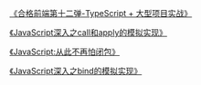 [《合格前端第十二弹-TypeScript + 大型项目实战》](https://mp.weixin.qq.com/s?__biz=MzA4ODUzNTE2Nw==&mid=2451045820&idx=1&sn=cf5f82ea45654ae7845fce44928e65b0&chksm=87cbe4acb0bc6dba8696aac4926dcbbc5a910d45c9a69903d58ccef12dfbdcdf7b3f22929a4e&token=1261701428&lang=zh_CN#rd)

[《JavaScript深入之call和apply的模拟实现》](https://mp.weixin.qq.com/s?__biz=MzA4ODUzNTE2Nw==&mid=2451045809&idx=1&sn=e886ec7a13e567e88be7ebcfef9cd6e5&chksm=87cbe4a1b0bc6db712cbb122ff2f5acc37bb07a61e41187e5ebce1b90d06cbd8482d1d9b4797&token=1251162134&lang=zh_CN#rd)

[《JavaScript:从此不再怕闭包》](https://mp.weixin.qq.com/s?__biz=MzA4ODUzNTE2Nw==&mid=2451045788&idx=1&sn=c10bd057638cb596be6c69923e5f6505&chksm=87cbe48cb0bc6d9a12c6a774589c2fde7ac515b6e4ae0a2c05aaff642294320419992ecff5f1&token=1251162134&lang=zh_CN#rd)

[《JavaScript深入之bind的模拟实现》](https://mp.weixin.qq.com/s?__biz=MzA4ODUzNTE2Nw==&mid=2451045824&idx=1&sn=794f82b01edcfa7e67912952e7d74626&chksm=87cbe4d0b0bc6dc6349da3b92bcb47871bb9ae48549fe6390078b981385119d7a292aa689947&token=1261701428&lang=zh_CN#rd)